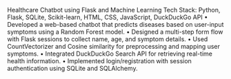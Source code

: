 Healthcare Chatbot using Flask and Machine Learning
Tech Stack: Python, Flask, SQLite, Scikit-learn, HTML, CSS, JavaScript, DuckDuckGo API
 • Developed a web-based chatbot that predicts diseases based on user-input symptoms using a Random Forest model.
 • Designed a multi-step form flow with Flask sessions to collect name, age, and symptom details.
 • Used CountVectorizer and Cosine similarity for preprocessing and mapping user symptoms.
 • Integrated DuckDuckGo Search API for retrieving real-time health information.
 • Implemented login/registration with session authentication using SQLite and SQLAlchemy.
